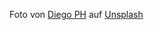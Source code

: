 Foto von <a href="https://unsplash.com/@jdiegoph?utm_source=unsplash&utm_medium=referral&utm_content=creditCopyText">Diego PH</a> auf <a href="https://unsplash.com/de/fotos/fIq0tET6llw?utm_source=unsplash&utm_medium=referral&utm_content=creditCopyText">Unsplash</a>
